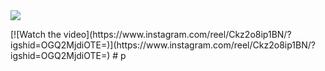 
<img src="https://giffiles.alphacoders.com/120/120248.gif">
</p>
[![Watch the video](https://www.instagram.com/reel/Ckz2o8ip1BN/?igshid=OGQ2MjdiOTE=)](https://www.instagram.com/reel/Ckz2o8ip1BN/?igshid=OGQ2MjdiOTE=)
# p
